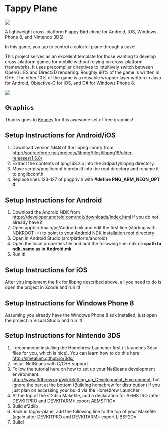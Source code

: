 Tappy Plane
===========

<img src="http://gowengamedev.com/wp-content/uploads/2014/02/Feature1.png" />

A lightweight cross-platform Flappy Bird clone for Android, iOS, Windows Phone 8, and Nintendo 3DS!

In this game, you tap to control a colorful plane through a cave!

This project serves as an excellent template for those wanting to develop cross-platform games for mobile without relying on cross-platform frameworks. It uses precompiler directives to intuitively switch between OpenGL ES and Direct3D rendering. Roughly 90% of the game is written in C++. The other 10% of the game is a reusable wrapper layer written in Java for Android, Objective-C for iOS, and C# for Windows Phone 8.

<img src="http://gowengamedev.com/github/tappy_plane_showcase.png" />

## Graphics

Thanks goes to <a href="http://kenney.nl/" target="_blank">Kenney</a> for this awesome set of free graphics!

## Setup Instructions for Android/iOS

1. Download version **1.6.8** of the libpng library from http://sourceforge.net/projects/libpng/files/libpng16/older-releases/1.6.8/
2. Extract the contents of lpng168.zip into the 3rdparty/libpng directory.
3. Move scripts/pnglibconf.h.prebuilt into the root directory and rename it to pnglibconf.h
4. Replace lines 123-127 of pngpriv.h with **#define PNG_ARM_NEON_OPT 0**

## Setup Instructions for Android

1. Download the Android NDK from https://developer.android.com/ndk/downloads/index.html if you do not already have it
2. Open app/src/main/jni/Android.mk and edit the first line (starting with NDKROOT :=) to point to your Android NDK installation root directory
3. Open in Android Studio (src/platform/android)
4. Open the local.properties file and add the following line: ndk.dir=**path to ndk, same as in Android.mk**
5. Run it!

## Setup Instructions for iOS

After you implement the fix for libpng described above, all you need to do is open the project in Xcode and run it!

## Setup Instructions for Windows Phone 8

Assuming you already have the Windows Phone 8 sdk installed, just open the project in Visual Studio and run it!

## Setup Instructions for Nintendo 3DS

1. I recommend installing the Homebrew Launcher first (it launches 3dsx files for you, which is nice). You can learn how to do this here: http://smealum.github.io/3ds/
2. Install NetBeans with C/C++ support.
3. Follow the tutorial here on how to set up your NetBeans development environment: http://www.3dbrew.org/wiki/Setting_up_Development_Environment, but ignore the part at the bottom (Building homebrew for distribution) if you just plan on accessing your build via the Homebrew Launcher
4. At the top of the sf2dlib Makefile, add a declaration for AEMSTRO (after DEVKITPRO and DEVKITARM): export AEMSTRO=<Path to aemstro containing the python scripts>
5. Build sf2dlib
6. Back in tappy-plane, add the following line to the top of your Makefile (again after DEVKITPRO and DEVKITARM): export LIBSF2D=<Path to sf2dlib containing the lib and include directories>
7. Build!
